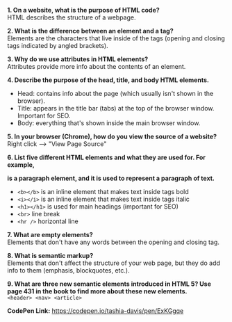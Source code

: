 **1. On a website, what is the purpose of HTML code?**  
HTML describes the structure of a webpage.  

**2. What is the difference between an element and a tag?**  
Elements are the characters that live inside of the tags (opening and closing tags indicated by angled brackets).  

**3. Why do we use attributes in HTML elements?**  
Attributes  provide more info about the contents of an element.  

**4. Describe the purpose of the head, title, and body HTML elements.**  
* Head: contains info about the page (which usually isn't shown in the browser).
* Title: appears in the title bar (tabs) at the top of the browser window. Important for SEO.
* Body: everything that's shown inside the main browser window.  

**5. In your browser (Chrome), how do you view the source of a website?**  
Right click --> "View Page Source"  

**6. List five different HTML elements and what they are used for. For example, <p></p> is a paragraph element, and it is used to represent a paragraph of text.**  
* `<b></b>` is an inline element that makes text inside tags bold
* `<i></i>` is an inline element that makes text inside tags italic
* `<h1></h1>` is used for main headings (important for SEO)
* `<br>` line break
* `<hr />` horizontal line  

**7. What are empty elements?**  
Elements that don't have any words between the opening and closing tag.  

**8. What is semantic markup?**  
Elements that don't affect the structure of your web page, but they do add info to them (emphasis, blockquotes, etc.).  

**9. What are three new semantic elements introduced in HTML 5? Use page 431 in the book to find more about these new elements.**  
`<header> <nav> <article>`

**CodePen Link:** https://codepen.io/tashia-davis/pen/ExKGgqe

